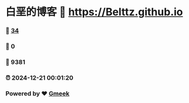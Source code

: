 # 白垩的博客 :link: https://Belttz.github.io 
### :page_facing_up: [34](https://Belttz.github.io/tag.html) 
### :speech_balloon: 0 
### :hibiscus: 9381 
### :alarm_clock: 2024-12-21 00:01:20 
### Powered by :heart: [Gmeek](https://github.com/Meekdai/Gmeek)
